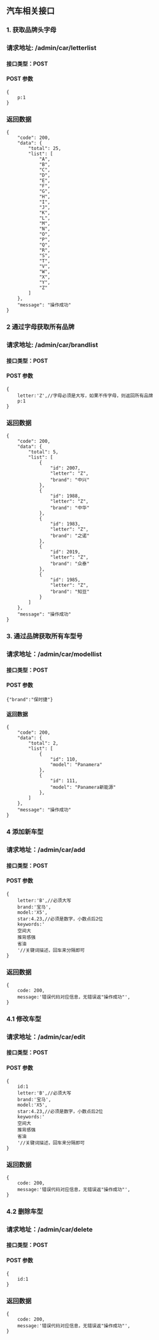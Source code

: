 ## 汽车相关接口

### 1. 获取品牌头字母
### 请求地址: /admin/car/letterlist

#### 接口类型：POST

#### POST 参数

```
{
    p:1
}
```

### 返回数据

```
{
    "code": 200,
    "data": {
        "total": 25,
        "list": [
            "A",
            "B",
            "C",
            "D",
            "E",
            "F",
            "G",
            "H",
            "I",
            "J",
            "K",
            "L",
            "M",
            "N",
            "O",
            "P",
            "Q",
            "R",
            "S",
            "T",
            "V",
            "W",
            "X",
            "Y",
            "Z"
        ]
    },
    "message": "操作成功"
}
```
### 2 通过字母获取所有品牌
### 请求地址: /admin/car/brandlist

#### 接口类型：POST

#### POST 参数

```
{
    letter:'Z',//字母必须是大写，如果不传字母，则返回所有品牌
    p:1
}
```

### 返回数据

```
{
    "code": 200,
    "data": {
        "total": 5,
        "list": [
            {
                "id": 2007,
                "letter": "Z",
                "brand": "中兴"
            },
            {
                "id": 1988,
                "letter": "Z",
                "brand": "中华"
            },
            {
                "id": 1983,
                "letter": "Z",
                "brand": "之诺"
            },
            {
                "id": 2019,
                "letter": "Z",
                "brand": "众泰"
            },
            {
                "id": 1985,
                "letter": "Z",
                "brand": "知豆"
            }
        ]
    },
    "message": "操作成功"
}
```
### 3. 通过品牌获取所有车型号
### 请求地址：/admin/car/modellist

#### 接口类型：POST
#### POST 参数

```$xslt
{"brand":"保时捷"}
```
#### 返回数据

```
{
    "code": 200,
    "data": {
        "total": 2,
        "list": [
            {
                "id": 110,
                "model": "Panamera"
            },
            {
                "id": 111,
                "model": "Panamera新能源"
            },
        ]
    },
    "message": "操作成功"
}
```
### 4 添加新车型
   ### 请求地址：/admin/car/add
   
   #### 接口类型：POST
   #### POST 参数
   
```$xslt
{
    letter:'B',//必须大写
    brand:'宝马',
    model:'X5',
    star:4.23,//必须是数字，小数点后2位
    keywords:'
    空间大
    推背感强
    省油
    '//关键词描述，回车来分隔即可
}
```
### 返回数据

```
{
    code: 200,
    message:'错误代码对应信息，无错误返"操作成功"',
}
```
### 4.1 修改车型
   ### 请求地址：/admin/car/edit
   
   #### 接口类型：POST
   #### POST 参数
   
```$xslt
{
    id:1
    letter:'B',//必须大写
    brand:'宝马',
    model:'X5',
    star:4.23,//必须是数字，小数点后2位
    keywords:'
    空间大
    推背感强
    省油
    '//关键词描述，回车来分隔即可
}
```
### 返回数据

```
{
    code: 200,
    message:'错误代码对应信息，无错误返"操作成功"',
}
```
### 4.2 删除车型
   ### 请求地址：/admin/car/delete
   
   #### 接口类型：POST
   #### POST 参数
   
```$xslt
{
    id:1
}
```
### 返回数据

```
{
    code: 200,
    message:'错误代码对应信息，无错误返"操作成功"',
}
```
